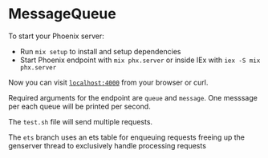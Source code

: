 # MessageQueue

To start your Phoenix server:

  * Run `mix setup` to install and setup dependencies
  * Start Phoenix endpoint with `mix phx.server` or inside IEx with `iex -S mix phx.server`

Now you can visit [`localhost:4000`](http://localhost:4000/receive-message) from your browser or curl.

Required arguments for the endpoint are `queue` and `message`.  One messsage per each queue will be printed per second.

The `test.sh` file will send multiple requests.

The `ets` branch uses an ets table for enqueuing requests freeing up the
genserver thread to exclusively handle processing requests
